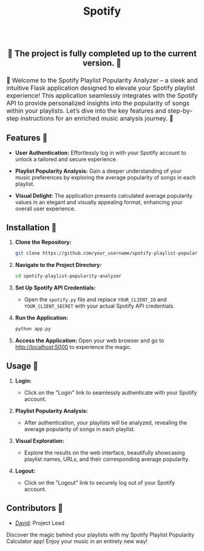 <h1 align="center"> Spotify </h1>

<p align="center">
  
</p>

<br>
<br>
<h2 align="center">🏁 The project is fully completed up to the current version. 🏁 </h2>

<h4 style="font-weight: normal; font-size:16px;"> 🔨 Welcome to the Spotify Playlist Popularity Analyzer – a sleek and intuitive Flask application designed to elevate your Spotify playlist experience! This application seamlessly integrates with the Spotify API to provide personalized insights into the popularity of songs within your playlists. Let’s dive into the key features and step-by-step instructions for an enriched music analysis journey. 🔨 </h4>


## Features 🎵

- **User Authentication:** Effortlessly log in with your Spotify account to unlock a tailored and secure experience.

- **Playlist Popularity Analysis:** Gain a deeper understanding of your music preferences by exploring the average popularity of songs in each playlist.

- **Visual Delight:** The application presents calculated average popularity values in an elegant and visually appealing format, enhancing your overall user experience.

## Installation 🚀

1. **Clone the Repository:**
   ```bash
   git clone https://github.com/your_username/spotify-playlist-popularity-analyzer.git
   ```

2. **Navigate to the Project Directory:**
   ```bash
   cd spotify-playlist-popularity-analyzer
   ```

3. **Set Up Spotify API Credentials:**
   - Open the `spotify.py` file and replace `YOUR_CLIENT_ID` and `YOUR_CLIENT_SECRET` with your actual Spotify API credentials.

4. **Run the Application:**
   ```bash
   python app.py
   ```

5. **Access the Application:**
   Open your web browser and go to [http://localhost:5000](http://localhost:5000) to experience the magic.

## Usage 🎉

1. **Login:**
   - Click on the "Login" link to seamlessly authenticate with your Spotify account.

2. **Playlist Popularity Analysis:**
   - After authentication, your playlists will be analyzed, revealing the average popularity of songs in each playlist.

3. **Visual Exploration:**
   - Explore the results on the web interface, beautifully showcasing playlist names, URLs, and their corresponding average popularity.

4. **Logout:**
   - Click on the "Logout" link to securely log out of your Spotify account.
  
## Contributors 🤝

- [David](https://github.com/DeiviGT1): Project Lead
	
Discover the magic behind your playlists with my Spotify Playlist Popularity Calculator app! Enjoy your music in an entirely new way!

